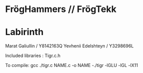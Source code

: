 # FrögHammers // FrögTekk
# Labirinth

Marat Galiullin / Y8142163Q
Yevhenii Edelshteyn / Y3298696L

Included libraries : Tigr.c.h

To compile: gcc ./tigr.c NAME.c -o NAME -./tigr -lGLU -lGL -lX11
